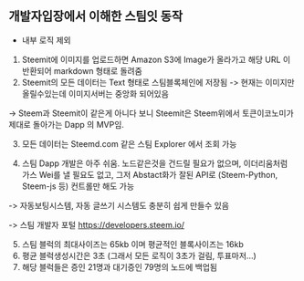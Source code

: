 ## 개발자입장에서 이해한 스팀잇 동작
* 내부 로직 제외

1. Steemit에 이미지를 업로드하면 Amazon S3에 Image가 올라가고 해당 URL 이 반환되어 markdown 형태로 돌려줌
2. Steemit의 모든 데이터는 Text 형태로 스팀블록체인에 저장됨 -> 현재는 이미지만 올릴수있는데 이미지서버는 중앙화 되어있음 

-> Steem과 Steemit이 같은게 아니다 보니 Steemit은 Steem위에서 토큰이코노미가 제대로 돌아가는 Dapp 의 MVP임.

3. 모든 데이터는 Steemd.com 같은 스팀 Explorer 에서 조회 가능 

4. 스팀 Dapp 개발은 아주 쉬움. 노드같은것을 건드릴 필요가 없으며, 이더리움처럼 가스 Wei를 낼 필요도 없고, 그저 Abstact화가 잘된 API로 (Steem-Python, Steem-js 등) 컨트롤만 해도 가능

-> 자동보팅시스템, 자동 글쓰기 시스템도 충분히 쉽게 만들수 있음 

-> 스팀 개발자 포털 https://developers.steem.io/

5. 스팀 블럭의 최대사이즈는 65kb 이며 평균적인 블록사이즈는 16kb
6. 평균 블럭생성시간은 3초 (그래서 모든 로직이 3초가 걸림, 투표마저...) 
7. 해당 블럭들은 증인 21명과 대기증인 79명의 노드에 백업됨
